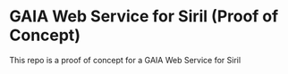 # GAIA Web Service for Siril (Proof of Concept)

This repo is a proof of concept for a GAIA Web Service for Siril
